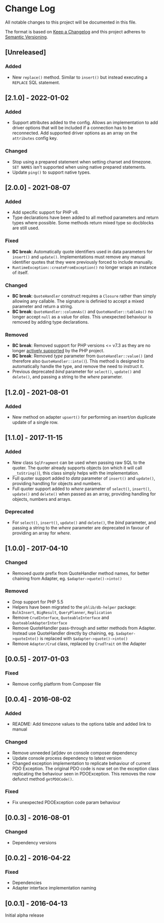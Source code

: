 # Change Log
All notable changes to this project will be documented in this file.

The format is based on [Keep a Changelog](http://keepachangelog.com/) 
and this project adheres to [Semantic Versioning](http://semver.org/).

## [Unreleased]
### Added
- New `replace()` method. Similar to `insert()` but instead executing a
  `REPLACE` SQL statement.

## [2.1.0] - 2022-01-02
### Added
- Support attributes added to the config. Allows an implementation to add driver
  options that will be included if a connection has to be reconnected.
  Add supported driver options as an array on the `attributes` config key.
### Changed
- Stop using a prepared statement when setting charset and timezone.
  `SET NAMES` isn't supported when using native prepared statements.
- Update `ping()` to support native types.

## [2.0.0] - 2021-08-07
### Added
- Add specific support for PHP v8.
- Type declarations have been added to all method parameters and return types
  where possible. Some methods return mixed type so docblocks are still used.
### Fixed
- **BC break**: Automatically quote identifiers used in data parameters for
  `insert()` and `update()`. Implementations must remove any manual identifier 
  quotes that they were previously forced to include manually.
- `RuntimeException::createFromException()` no longer wraps an instance of itself.
### Changed
- **BC break**: `QuoteHandler` construct requires a `Closure` rather than simply
  allowing any callable. The signature is definied to accept a mixed parameter
  and return a string.
- **BC break**: `QuoteHandler::columnAs()` and `QuoteHandler::tableAs()` no 
  longer accept `null` as a value for *alias*. This unexpected behaviour is
  removed by adding type declarations.
### Removed
- **BC break**: Removed support for PHP versions <= v7.3 as they are no longer
  [actively supported](https://php.net/supported-versions.php) by the PHP project.
- **BC break**: Removed *type* parameter from `QuoteHandler::value()` (and
  therefore also `QuoteHandler::into()`). This method is designed to
  automatically handle the type, and remove the need to instruct it.
- Previous deprecated *bind* parameter for `select()`, `update()` and
  `delete()`, and passing a string to the *where* parameter.

## [1.2.0] - 2021-08-01
### Added
- New method on adapter `upsert()` for performing an insert/on duplicate update
  of a single row.

## [1.1.0] - 2017-11-15
### Added
- New class `SqlFragment` can be used when passing raw SQL to the quoter. The
  quoter already supports objects (on which it will call `__toString()`), this
  class simply helps with the implementation.
- Full quoter support added to *data* parameter of `insert()` and `update()`,
  providing handling for objects and numbers.
- Full quoter support added to *where* parameter of `select()`, `insert()`,
  `update()` and `delete()` when passed as an array, providing handling for
  objects, numbers and arrays.
### Deprecated
- For `select()`, `insert()`, `update()` and `delete()`, the *bind* parameter,
  and passing a string to the *where* parameter are deprecated in favour of
  providing an array for *where*.

## [1.0.0] - 2017-04-10
### Changed
- Removed *quote* prefix from QuoteHandler method names, for better chaining
  from Adapter, eg. `$adapter->quote()->into()`
### Removed
- Drop support for PHP 5.5
- Helpers have been migrated to the `phlib/db-helper` package: `BulkInsert`,
  `BigResult`, `QueryPlanner`, `Replication`
- Remove `CrudInterface`, `QuoteableInterface` and `QuoteableAdapterInterface`
- Remove QuoteHandler pass-through and setter methods from Adapter. Instead use
  QuoteHandler directly by chaining, eg. `$adapter->quoteInto()` is replaced
  with `$adapter->quote()->into()`
- Remove `Adapter/Crud` class, replaced by `CrudTrait` on the Adapter

## [0.0.5] - 2017-01-03
### Fixed
- Remove config platform from Composer file

## [0.0.4] - 2016-08-02
### Added
- README: Add timezone values to the options table and added link to manual
### Changed
- Remove unneeded [at]dev on console composer dependency
- Update console process dependency to latest version
- Changed exception implementation to replicate behaviour of current PDO
  Exception. The original PDO code is now set on the exception class replicating
  the behaviour seen in PDOException. This removes the now defunct method
  `getPDOCode()`.
### Fixed
- Fix unexpected PDOException code param behaviour

## [0.0.3] - 2016-08-01
### Changed
- Dependency versions

## [0.0.2] - 2016-04-22
### Fixed
- Dependencies
- Adapter interface implementation naming

## [0.0.1] - 2016-04-13
Initial alpha release
